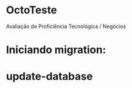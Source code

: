 # OctoTeste
Avaliação de Proficiência Tecnológica / Negócios 

# Iniciando migration:

   # update-database
